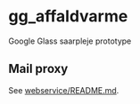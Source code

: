 # gg_affaldvarme
Google Glass saarpleje prototype


## Mail proxy

See [webservice/README.md](webservice/README.md).
